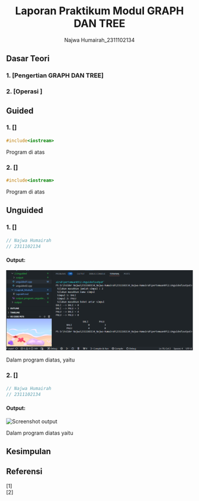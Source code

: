 # <h1 align="center">Laporan Praktikum Modul GRAPH DAN TREE</h1>
<p align="center"> Najwa Humairah_2311102134 </p>

## Dasar Teori

### 1. [Pengertian GRAPH DAN TREE]

### 2. [Operasi ]

## Guided

### 1. []

```C++
#include<iostream>

```
Program di atas 

### 2. []

```C++
#include<iostream>

```
Program di atas 

## Unguided 

### 1. []

```C++
// Najwa Humairah
// 2311102134

```

#### Output:
![Screenshot output](screenshot_unguided1.png)

Dalam program diatas, yaitu

### 2. []

```C++
// Najwa Humairah
// 2311102134

```

#### Output:
![Screenshot output](screenshot_unguided2.png)

Dalam program diatas yaitu 

## Kesimpulan


## Referensi
[1] <br/>
[2] <br/>

